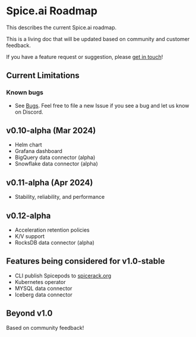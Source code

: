 # Spice.ai Roadmap

This describes the current Spice.ai roadmap.

This is a living doc that will be updated based on community and customer feedback.

If you have a feature request or suggestion, please [get in touch](https://github.com/spiceai/spiceai#community)!

## Current Limitations

### Known bugs

- See [Bugs](https://github.com/spiceai/spiceai/labels/bug). Feel free to file a new Issue if you see a bug and let us know on Discord.

## v0.10-alpha (Mar 2024)

- Helm chart
- Grafana dashboard
- BigQuery data connector (alpha)
- Snowflake data connector (alpha)

## v0.11-alpha (Apr 2024)

- Stability, reliability, and performance

## v0.12-alpha

- Acceleration retention policies
- K/V support
- RocksDB data connector (alpha)

## Features being considered for v1.0-stable

- CLI publish Spicepods to [spicerack.org](https://spicerack.org)
- Kubernetes operator
- MYSQL data connector
- Iceberg data connector

## Beyond v1.0

Based on community feedback!
